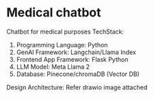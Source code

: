 # Medical chatbot
Chatbot for medical purposes
TechStack:
1. Programming Language: Python
2. GenAI Framework: Langchain/Llama Index
3. Frontend App Framework: Flask Python
4. LLM Model: Meta Llama 2
5. Database: Pinecone/chromaDB (Vector DB)

Design Architecture: Refer drawio image attached
